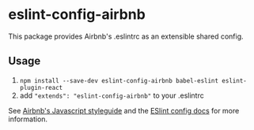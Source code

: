 # eslint-config-airbnb

This package provides Airbnb's .eslintrc as an extensible shared config.

## Usage

1. `npm install --save-dev eslint-config-airbnb babel-eslint eslint-plugin-react`
2. add `"extends": "eslint-config-airbnb"` to your .eslintrc

See [Airbnb's Javascript styleguide](https://github.com/airbnb/javascript) and
the [ESlint config docs](http://eslint.org/docs/user-guide/configuring#extending-configuration-files)
for more information.
